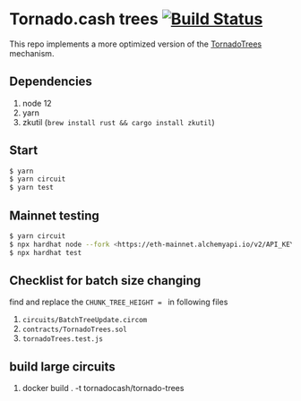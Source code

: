 # Tornado.cash trees [![Build Status](https://github.com/tornadocash/tornado-trees/workflows/build/badge.svg)](https://github.com/tornadocash/tornado-trees/actions)

This repo implements a more optimized version of the [TornadoTrees](https://github.com/tornadocash/tornado-anonymity-mining/blob/080d0f83665fa686d7fe42dd57fb5975d0f1ca58/contracts/TornadoTrees.sol) mechanism.

## Dependencies

1. node 12
2. yarn
3. zkutil (`brew install rust && cargo install zkutil`)

## Start

```bash
$ yarn
$ yarn circuit
$ yarn test
```

## Mainnet testing

```bash
$ yarn circuit
$ npx hardhat node --fork <https://eth-mainnet.alchemyapi.io/v2/API_KEY> --fork-block-number 11827889
$ npx hardhat test
```

## Checklist for batch size changing

find and replace the `CHUNK_TREE_HEIGHT = ` in following files

1. `circuits/BatchTreeUpdate.circom`
2. `contracts/TornadoTrees.sol`
3. `tornadoTrees.test.js`

## build large circuits

1. docker build . -t tornadocash/tornado-trees
